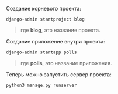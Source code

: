 Создание корневого проекта:

```
django-admin startproject blog
```

> где **blog**, это название проекта.

Создание приложение внутри проекта:

```
django-admin startapp polls
```

> где **polls**, это название приложения.

Теперь можно запустить сервер проекта:

```
python3 manage.py runserver
```
